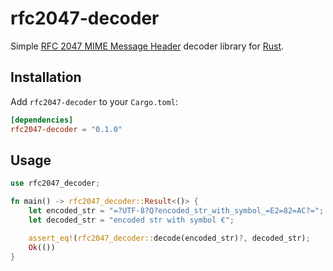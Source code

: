 # rfc2047-decoder

Simple [RFC 2047 MIME Message Header](https://tools.ietf.org/html/rfc2047)
decoder library for [Rust](https://www.rust-lang.org/).

## Installation

Add `rfc2047-decoder` to your `Cargo.toml`:

```toml
[dependencies]
rfc2047-decoder = "0.1.0"
```

## Usage

```rust
use rfc2047_decoder;

fn main() -> rfc2047_decoder::Result<()> {
    let encoded_str = "=?UTF-8?Q?encoded_str_with_symbol_=E2=82=AC?=";
    let decoded_str = "encoded str with symbol €";

    assert_eq!(rfc2047_decoder::decode(encoded_str)?, decoded_str);
    Ok(())
}
```
